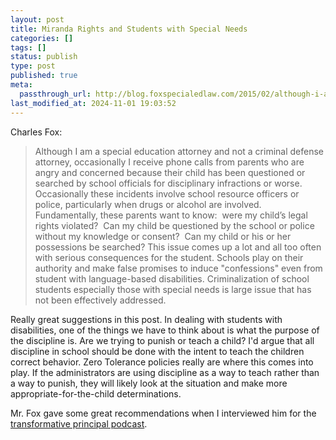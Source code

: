 ```yaml
---
layout: post
title: Miranda Rights and Students with Special Needs
categories: []
tags: []
status: publish
type: post
published: true
meta:
  passthrough_url: http://blog.foxspecialedlaw.com/2015/02/although-i-am-a-special-education-attorney-and-not-a-criminal-defense-attorney-occasionally-i-receive-phone-calls-from-paren.html
last_modified_at: 2024-11-01 19:03:52
---
```


Charles Fox:


>Although I am a special education attorney and not a criminal defense attorney, occasionally I receive phone calls from parents who are angry and concerned because their child has been questioned or searched by school officials for disciplinary infractions or worse. Occasionally these incidents involve school resource officers or police, particularly when drugs or alcohol are involved. Fundamentally, these parents want to know:  were my child’s legal rights violated?  Can my child be questioned by the school or police without my knowledge or consent?  Can my child or his or her possessions be searched? This issue comes up a lot and all too often with serious consequences for the student. Schools play on their authority and make false promises to induce "confessions" even from student with language-based disabilities. Criminalization of school students especially those with special needs is large issue that has not been effectively addressed.



Really great suggestions in this post. In dealing with students with disabilities, one of the things we have to think about is what the purpose of the discipline is. Are we trying to punish or teach a child? I'd argue that all discipline in school should be done with the intent to teach the children correct  behavior. Zero Tolerance policies really are where this comes into play. If the administrators are using discipline as a way to teach rather than a way to punish, they will likely look at the situation and make more appropriate-for-the-child determinations.


Mr. Fox gave some great recommendations when I interviewed him for the 
[transformative principal podcast](http://jethrojones.com/charles-fox).
